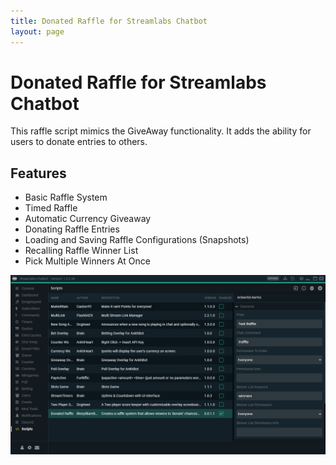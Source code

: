 ```yaml
---
title: Donated Raffle for Streamlabs Chatbot
layout: page
---
```


# Donated Raffle for Streamlabs Chatbot

This raffle script mimics the GiveAway functionality. It adds the  ability for users to donate entries to others.

## Features

- Basic Raffle System
- Timed Raffle
- Automatic Currency Giveaway
- Donating Raffle Entries
- Loading and Saving Raffle Configurations (Snapshots)
- Recalling Raffle Winner List
- Pick Multiple Winners At Once

![Donated Raffle Overview](https://github.com/bap14/Streamlabs_DonatedRaffle/raw/master/docs/images/Scripts_Pane.png)
